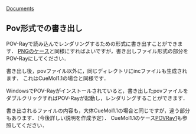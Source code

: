 [Documents](../Documents)
## Pov形式での書き出し
POV-Rayで読み込んでレンダリングするための形式に書き出すことができます．
[PNGのケース](../cuemol2/ImageExport)と同様にすればよいですが，書き出しファイル形式の部分をPOV-Rayにしてください．

書き出し後，povファイル以外に，同じディレクトリにincファイルも生成されます．
これはCueMol1.1の場合と同様です．

WindowsでPOV-Rayがインストールされていると，書き出したpovファイルをダブルクリックすればPOV-Rayが起動し，レンダリングすることができます．

書き出されるファイルの内容も，大体CueMol1.1の場合と同じですが，違う部分もあります．（今後詳しい説明を作成予定）．
CueMol1.1のケース[POVRay1](../POVRay1)も参照してください．
